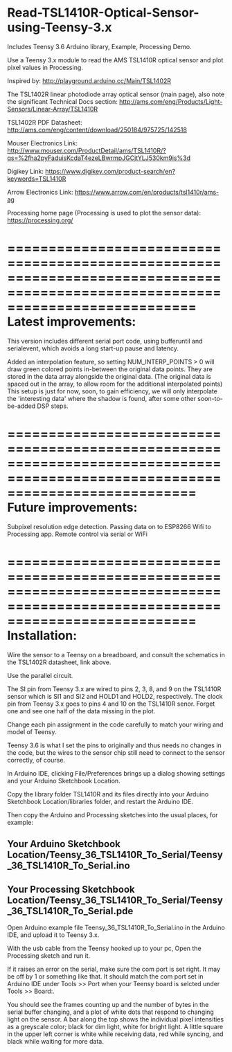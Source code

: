 # Read-TSL1410R-Optical-Sensor-using-Teensy-3.x
Includes Teensy 3.6 Arduino library, Example, Processing Demo.

Use a Teensy 3.x module to read the AMS TSL1410R optical sensor and plot pixel values in Processing.

Inspired by:
http://playground.arduino.cc/Main/TSL1402R

The TSL1402R linear photodiode array optical sensor (main page), also note the significant Technical Docs section:
http://ams.com/eng/Products/Light-Sensors/Linear-Array/TSL1410R

TSL1402R PDF Datasheet:
http://ams.com/eng/content/download/250184/975725/142518

Mouser Electronics Link:
http://www.mouser.com/ProductDetail/ams/TSL1410R/?qs=%2fha2pyFaduisKcdaT4ezeLBwrmpJGCjtYLJ530km9is%3d

Digikey Link:
https://www.digikey.com/product-search/en?keywords=TSL1410R

Arrow Electronics Link:
https://www.arrow.com/en/products/tsl1410r/ams-ag

Processing home page (Processing is used to plot the sensor data):
https://processing.org/

===============================================================================================================================
Latest improvements:
===============================================================================================================================

This version includes different serial port code, using bufferuntil and serialevent, 
which avoids a long start-up pause and latency.

Added an interpolation feature, so setting NUM_INTERP_POINTS > 0 will draw green
colored points in-between the original data points. They are stored in the data
array alongside the original data. (The original data is spaced out in the array, 
to allow room for the additional interpolated points) This setup is just for now, 
soon, to gain efficiency, we will only interpolate the 'interesting data' where 
the shadow is found, after some other soon-to-be-added DSP steps.

===============================================================================================================================
Future improvements:
===============================================================================================================================

Subpixel resolution edge detection.
Passing data on to ESP8266 Wifi to Processing app.
Remote control via serial or WiFi

===============================================================================================================================
Installation:
===============================================================================================================================

Wire the sensor to a Teensy on a breadboard, and consult the schematics in the TSL1402R datasheet, link above. 

Use the parallel circuit. 

The SI pin from Teensy 3.x are wired to pins 2, 3, 8, and 9 on the TSL1410R sensor which is SI1 and SI2 and HOLD1 and HOLD2, respectively.
The clock pin from Teensy 3.x goes to pins 4 and 10 on the TSL1410R senor. Forget one and see one half of the data missing in the plot.

Change each pin assignment in the code carefully to match your wiring and model of Teensy. 

Teensy 3.6 is what I set the pins to originally and thus needs no changes in the code, 
but the wires to the sensor chip still need to connect to the sensor correctly, of course.

In Arduino IDE, clicking File/Preferences brings up a dialog showing settings and your Arduino Sketchbook Location.

Copy the library folder TSL1410R and its files directly into your Arduino Sketchbook Location/libraries folder, 
and restart the Arduino IDE.

Then copy the Arduino and Processing sketches into the usual places, for example:

Your Arduino Sketchbook Location/Teensy_36_TSL1410R_To_Serial/Teensy_36_TSL1410R_To_Serial.ino 
--------------------------------------------------------------------------------------------------
Your Processing Sketchbook Location/Teensy_36_TSL1410R_To_Serial/Teensy_36_TSL1410R_To_Serial.pde
--------------------------------------------------------------------------------------------------

Open Arduino example file Teensy_36_TSL1410R_To_Serial.ino in the Arduino IDE, and upload it to Teensy 3.x. 

With the usb cable from the Teensy hooked up to your pc, Open the Processing sketch and run it. 

If it raises an error on the serial, make sure the com port is set right. It may be off by 1 or something like that. It should match the com port set in Arduino IDE under Tools >> Port when your Teensy board is selcted under Tools >> Board:.

You should see the frames counting up and the number of bytes in the serial buffer changing, and a plot of white dots that respond to changing light on the sensor. A bar along the top shows the individual pixel intensities as a greyscale color; black for dim light, white for bright light. A little square in the upper left corner is white while receiving data, red while syncing, and black while waiting for more data.

